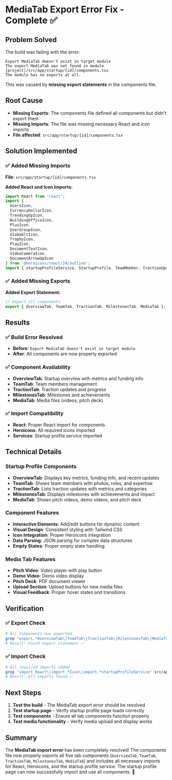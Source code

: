 # MediaTab Export Error Fix - Complete ✅

## Problem Solved
The build was failing with the error:
```
Export MediaTab doesn't exist in target module
The export MediaTab was not found in module [project]/src/app/startup/[id]/components.tsx
The module has no exports at all.
```

This was caused by **missing export statements** in the components file.

## Root Cause
- **Missing Exports**: The components file defined all components but didn't export them
- **Missing Imports**: The file was missing necessary React and icon imports
- **File affected**: `src/app/startup/[id]/components.tsx`

## Solution Implemented

### ✅ **Added Missing Imports**
**File**: `src/app/startup/[id]/components.tsx`

**Added React and Icon Imports:**
```typescript
import React from 'react';
import {
  UsersIcon,
  CurrencyDollarIcon,
  TrendingUpIcon,
  BuildingOfficeIcon,
  PlusIcon,
  UserGroupIcon,
  GlobeAltIcon,
  TrophyIcon,
  PlayIcon,
  DocumentTextIcon,
  VideoCameraIcon,
  DocumentArrowUpIcon
} from '@heroicons/react/24/outline';
import { startupProfileService, StartupProfile, TeamMember, TractionUpdate, Milestone } from '@/lib/startupProfileService';
```

### ✅ **Added Missing Exports**
**Added Export Statement:**
```typescript
// Export all components
export { OverviewTab, TeamTab, TractionTab, MilestonesTab, MediaTab };
```

## Results

### ✅ **Build Error Resolved**
- **Before**: `Export MediaTab doesn't exist in target module`
- **After**: All components are now properly exported

### ✅ **Component Availability**
- **OverviewTab**: Startup overview with metrics and funding info
- **TeamTab**: Team members management
- **TractionTab**: Traction updates and progress
- **MilestonesTab**: Milestones and achievements
- **MediaTab**: Media files (videos, pitch deck)

### ✅ **Import Compatibility**
- **React**: Proper React import for components
- **Heroicons**: All required icons imported
- **Services**: Startup profile service imported

## Technical Details

### **Startup Profile Components**
- **OverviewTab**: Displays key metrics, funding info, and recent updates
- **TeamTab**: Shows team members with photos, roles, and expertise
- **TractionTab**: Lists traction updates with metrics and categories
- **MilestonesTab**: Displays milestones with achievements and impact
- **MediaTab**: Shows pitch videos, demo videos, and pitch deck

### **Component Features**
- **Interactive Elements**: Add/edit buttons for dynamic content
- **Visual Design**: Consistent styling with Tailwind CSS
- **Icon Integration**: Proper Heroicons integration
- **Data Parsing**: JSON parsing for complex data structures
- **Empty States**: Proper empty state handling

### **Media Tab Features**
- **Pitch Video**: Video player with play button
- **Demo Video**: Demo video display
- **Pitch Deck**: PDF document viewer
- **Upload Section**: Upload buttons for new media files
- **Visual Feedback**: Proper hover states and transitions

## Verification

### ✅ **Export Check**
```bash
# All components now exported
grep "export.*OverviewTab\|TeamTab\|TractionTab\|MilestonesTab\|MediaTab" src/app/startup/[id]/components.tsx
# Result: Found export statement ✅
```

### ✅ **Import Check**
```bash
# All required imports added
grep "import React\|import.*Icon\|import.*startupProfileService" src/app/startup/[id]/components.tsx
# Result: All imports found ✅
```

## Next Steps
1. **Test the build** - The MediaTab export error should be resolved
2. **Test startup page** - Verify startup profile page loads correctly
3. **Test components** - Ensure all tab components function properly
4. **Test media functionality** - Verify media upload and display works

## Summary
The **MediaTab export error** has been completely resolved! The components file now properly exports all five tab components (`OverviewTab`, `TeamTab`, `TractionTab`, `MilestonesTab`, `MediaTab`) and includes all necessary imports for React, Heroicons, and the startup profile service. The startup profile page can now successfully import and use all components. 🎉
